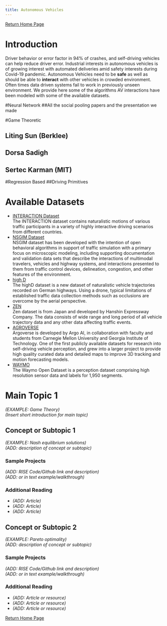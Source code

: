 ```yaml
---
title: Autonomous Vehicles
---
```


[Return Home Page](../index.md)
# Introduction
Driver behavior or error factor in 94% of crashes, and self-driving vehicles can help reduce driver error. 
Industrial interests in autonomous vehicles is of growing interest with automated deliveries amid safety interests during Covid-19 pandemic.
Autonomous Vehicles need to be **safe** as well as should be able to **interact** with other vehicles in crowded environment.
Often times data driven systems fail to work in previously unseen environment. 
We provide here some of the algorithms AV interactions have been modeled with some of the available datasets.

#Neural Network 
##All the social pooling papers and the presentation we made

#Game Theoretic
## Liting Sun (Berklee)
## Dorsa Sadigh
## Sertec Karman (MIT)

#Regression Based
##Driving Primitives
 
# Available Datasets
* [INTERACTION Dataset](https://interaction-dataset.com/)\
The INTERACTION dataset contains naturalistic motions of various traffic participants in a variety of highly interactive driving scenarios from different countries. 
* [NSGIM Dataset](https://ops.fhwa.dot.gov/trafficanalysistools/ngsim.htm)\
NSGIM dataset has been developed with the intention of open behavioral algorithms in support of traffic simulation with a primary focus on microscopic modeling, including supporting documentation and validation data sets that describe the interactions of multimodal travelers, vehicles and highway systems, and interactions presented to them from traffic control devices, delineation, congestion, and other features of the environment.
* [high D](https://www.highd-dataset.com/)\
The highD dataset is a new dataset of naturalistic vehicle trajectories recorded on German highways. Using a drone, typical limitations of established traffic data collection methods such as occlusions are overcome by the aerial perspective.
* [ZEN](https://zen-traffic-data.net/english/outline/dataset.html)\
Zen dataset is from Japan and developed by Hanshin Expressway Company. The data consists of wide range and long period of all vehicle trajectory data and any other data affecting traffic events.
* [AGROVERSE](https://www.argoverse.org/)\
Argoverse is developed by Argo AI, in collaboration with faculty and students from Carnegie Mellon University and Georgia Institute of Technology. One of the first publicly available datasets for research into self-driving vehicle perception, and grew into a larger project to provide high quality curated data and detailed maps to improve 3D tracking and motion forecasting models.
* [WAYMO](https://waymo.com/intl/en_us/dataset-download-terms/)\
The Waymo Open Dataset is a perception dataset comprising high resolution sensor data and labels for 1,950 segments.

# Main Topic 1 
*(EXAMPLE: Game Theory)* \
*(Insert short introduction for main topic)*

## Concept or Subtopic 1
*(EXAMPLE: Nash equilibrium solutions)*\
*(ADD: description of concept or subtopic)*

### Sample Projects
*(ADD: RISE Code/Github link and description)*\
*(ADD: or in text example/walkthrough)*
 
### Additional Reading
+ *(ADD: Article)*
+ *(ADD: Article)*
+ *(ADD: Article)*


## Concept or Subtopic 2
*(EXAMPLE: Pareto optimality)*\
*(ADD: description of concept or subtopic)*

### Sample Projects
*(ADD: RISE Code/Github link and description)*\
*(ADD: or in text example/walkthrough)*

### Additional Reading
+ *(ADD: Article or resource)*
+ *(ADD: Article or resource)*
+ *(ADD: Article or resource)*

[Return Home Page](../index.md)
